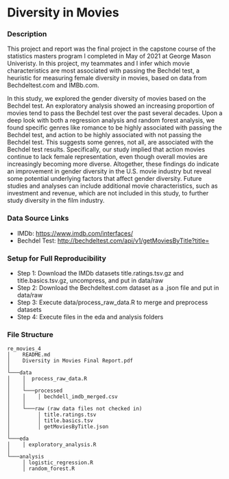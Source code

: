 # Diversity in Movies

### Description
This project and report was the final project in the capstone course of the statistics masters program I completed in May of 2021 at George Mason Univeristy. In this project, my teammates and I infer which movie characteristics are most associated with passing the Bechdel test, a heuristic for measuring female diversity in movies, based on data from Bechdeltest.com and IMBb.com. 

In this study, we explored the gender diversity of movies based on the Bechdel test. An exploratory analysis
showed an increasing proportion of movies tend to pass the Bechdel test over the past several decades. Upon a
deep look with both a regression analysis and random forest analysis, we found specific genres like romance to
be highly associated with passing the Bechdel test, and action to be highly associated with not passing the
Bechdel test. This suggests some genres, not all, are associated with the Bechdel test results. Specifically, our
study implied that action movies continue to lack female representation, even though overall movies are
increasingly becoming more diverse. Altogether, these findings do indicate an improvement in gender diversity
in the U.S. movie industry but reveal some potential underlying factors that affect gender diversity. Future
studies and analyses can include additional movie characteristics, such as investment and revenue, which are
not included in this study, to further study diversity in the film industry.

### Data Source Links
* IMDb: https://www.imdb.com/interfaces/
* Bechdel Test: http://bechdeltest.com/api/v1/getMoviesByTitle?title=

### Setup for Full Reproducibility
* Step 1: Download the IMDb datasets title.ratings.tsv.gz and title.basics.tsv.gz, uncompress, and put in data/raw
* Step 2: Download the Bechdeltest.com dataset as a .json file and put in data/raw
* Step 3: Execute data/process_raw_data.R to merge and preprocess datasets
* Step 4: Execute files in the eda and analysis folders

### File Structure
```
re_movies_4
│    README.md
│    Diversity in Movies Final Report.pdf
│
└───data
│	 │	process_raw_data.R
│    │
│    └───processed
│    │    │ bechdell_imdb_merged.csv
│    │
│    └───raw (raw data files not checked in)
│         │ title.ratings.tsv
│         │ title.basics.tsv
│         │ getMoviesByTitle.json
│ 
└───eda
│    │ exploratory_analysis.R
│
└───analysis
     │ logistic_regression.R
     │ random_forest.R
```
